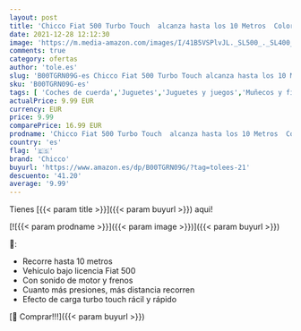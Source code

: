 ```yaml
---
layout: post
title: 'Chicco Fiat 500 Turbo Touch  alcanza hasta los 10 Metros  Color Rosa'
date: 2021-12-28 12:12:30
image: 'https://m.media-amazon.com/images/I/41B5VSPlvJL._SL500_._SL400_.jpg'
comments: true
category: ofertas
author: 'tole.es'
slug: 'B00TGRN09G-es Chicco Fiat 500 Turbo Touch alcanza hasta los 10 Metros...'
sku: 'B00TGRN09G-es'
tags: [ 'Coches de cuerda','Juguetes','Juguetes y juegos','Muñecos y figuras','Vehículos de juguete para niños','chicco', ]
actualPrice: 9.99 EUR
currency: EUR
price: 9.99
comparePrice: 16.99 EUR
prodname: 'Chicco Fiat 500 Turbo Touch  alcanza hasta los 10 Metros  Color Rosa'
country: 'es'
flag: '🇪🇸'
brand: 'Chicco'
buyurl: 'https://www.amazon.es/dp/B00TGRN09G/?tag=tolees-21'
descuento: '41.20'
average: '9.99'
---
```


Tienes [{{< param title >}}]({{< param buyurl >}}) aqui!

[![{{< param prodname >}}]({{< param image >}})]({{< param buyurl >}})

🔎:

- Recorre hasta 10 metros
- Vehículo bajo licencia Fiat 500
- Con sonido de motor y frenos
- Cuanto más presiones, más distancia recorren
- Efecto de carga turbo touch rácil y rápido

[🛒 Comprar!!!]({{< param buyurl >}})
